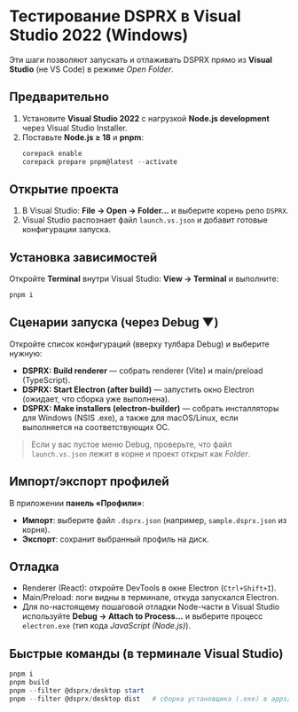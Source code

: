 # Тестирование DSPRX в Visual Studio 2022 (Windows)

Эти шаги позволяют запускать и отлаживать DSPRX прямо из **Visual Studio** (не VS Code) в режиме *Open Folder*.

## Предварительно
1. Установите **Visual Studio 2022** c нагрузкой **Node.js development** через Visual Studio Installer.
2. Поставьте **Node.js ≥ 18** и **pnpm**:
   ```powershell
   corepack enable
   corepack prepare pnpm@latest --activate
   ```

## Открытие проекта
1. В Visual Studio: **File → Open → Folder...** и выберите корень репо `DSPRX`.
2. Visual Studio распознает файл `launch.vs.json` и добавит готовые конфигурации запуска.

## Установка зависимостей
Откройте **Terminal** внутри Visual Studio: **View → Terminal** и выполните:
```powershell
pnpm i
```

## Сценарии запуска (через Debug ▼)
Откройте список конфигураций (вверху тулбара Debug) и выберите нужную:

- **DSPRX: Build renderer** — собрать renderer (Vite) и main/preload (TypeScript).
- **DSPRX: Start Electron (after build)** — запустить окно Electron (ожидает, что сборка уже выполнена).
- **DSPRX: Make installers (electron-builder)** — собрать инсталляторы для Windows (NSIS .exe), а также для macOS/Linux, если выполняется на соответствующих ОС.

> Если у вас пустое меню Debug, проверьте, что файл `launch.vs.json` лежит в корне и проект открыт как *Folder*.

## Импорт/экспорт профилей
В приложении **панель «Профили»**:
- **Импорт**: выберите файл `.dsprx.json` (например, `sample.dsprx.json` из корня).
- **Экспорт**: сохранит выбранный профиль на диск.

## Отладка
- Renderer (React): откройте DevTools в окне Electron (`Ctrl+Shift+I`).
- Main/Preload: логи видны в терминале, откуда запускался Electron.
- Для по-настоящему пошаговой отладки Node-части в Visual Studio используйте **Debug → Attach to Process…** и выберите процесс `electron.exe` (тип кода *JavaScript (Node.js)*).

## Быстрые команды (в терминале Visual Studio)
```powershell
pnpm i
pnpm build
pnpm --filter @dsprx/desktop start
pnpm --filter @dsprx/desktop dist   # сборка установщика (.exe) в apps/desktop/release
```

